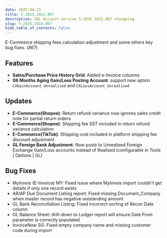 ```yaml
---
date: 2025-04-23
title: 5.2025.1022.867
description: SQL Account version 5.2025.1022.867 changelog
slug: 5.2025.1022.867
hide_table_of_contents: false
---
```


E-Commerce shipping fees calculation adjustment and some others key bug fixes. (*867*)

<!-- truncate -->

## Features

- **Sales/Purchase Price History Grid**: Added e-Invoice columns
- **06 Months Aging Gain/Loss Posting Account**: support new option `CXGainAccount_Unrealised` and `CXLossAccount_Unrealised`

## Updates

- **E-Commerce(Shopee)**: Return refund variance now ignores sales credit note for partial return orders
- **E-Commerce(Shopee)**: Shipping fee SST included in return refund variance calculation
- **E-Commerce(TikTok)**: Shipping cost included in platform shipping fee discount adjustment
- **GL Foreign Bank Adjustment**: Now posts to Unrealised Foreign Exchange Gain/Loss accounts instead of Realised (configurable in Tools | Options | GL)

## Bug Fixes

- MyInvois (E-Invoice) MY: Fixed issue where MyInvois import couldn’t get details if only one record exists
- AR/AP Due Document Listing report: Fixed missing Document_Company when master record has negative outstanding amount
- GL Bank Reconciliation Listing: Fixed incorrect sorting of Recon Date column
- GL Balance Sheet: drill-down to Ledger report will ensure Date From parameter is correctly populated
- InvoiceNow SG: Fixed empty company name and missing customer code during import
